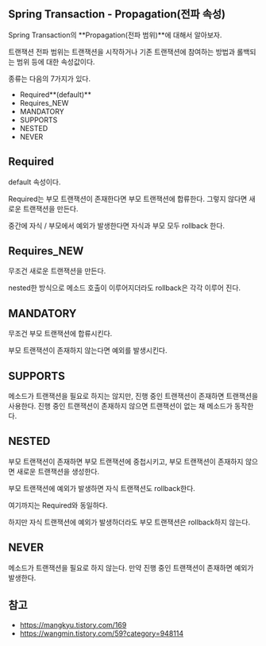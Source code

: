 ## Spring Transaction - Propagation(전파 속성)

Spring Transaction의 **Propagation(전파 범위)**에 대해서 알아보자.

트랜잭션 전파 범위는 트랜잭션을 시작하거나 기존 트랜잭션에 참여하는 방법과 롤백되는 범위 등에 대한 속성값이다.

종류는 다음의 7가지가 있다.
- Required**(default)**
- Requires_NEW
- MANDATORY
- SUPPORTS
- NESTED
- NEVER

## Required

default 속성이다.

Required는 부모 트랜잭션이 존재한다면 부모 트랜잭션에 합류한다. 그렇지 않다면 새로운 트랜잭션을 만든다.

중간에 자식 / 부모에서 예외가 발생한다면 자식과 부모 모두 rollback 한다.

## Requires_NEW

무조건 새로운 트랜잭션을 만든다.

nested한 방식으로 메소드 호출이 이루어지더라도 rollback은 각각 이루어 진다.

## MANDATORY

무조건 부모 트랜잭션에 합류시킨다.

부모 트랜잭션이 존재하지 않는다면 예외를 발생시킨다.

## SUPPORTS

메소드가 트랜잭션을 필요로 하지는 않지만, 진행 중인 트랜잭션이 존재하면 트랜잭션을 사용한다. 진행 중인 트랜잭션이 존재하지 않으면 트랜잭션이 없는 채 메소드가 동작한다.

## NESTED

부모 트랜잭션이 존재하면 부모 트랜잭션에 중첩시키고, 부모 트랜잭션이 존재하지 않으면 새로운 트랜잭션을 생성한다.

부모 트랜잭션에 예외가 발생하면 자식 트랜잭션도 rollback한다.

여기까지는 Required와 동일하다.

하지만 자식 트랜잭션에 예외가 발생하더라도 부모 트랜잭션은 rollback하지 않는다.

## NEVER

메소드가 트랜잭션을 필요로 하지 않는다. 만약 진행 중인 트랜잭션이 존재하면 예외가 발생한다.

## 참고
- https://mangkyu.tistory.com/169
- https://wangmin.tistory.com/59?category=948114
